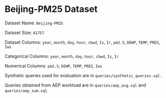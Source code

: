 # Beijing-PM25 Dataset

Dataset Name: `Beijing-PM25`

Dataset Size: `41757`

Dataset Columns: `year`, `month`, `day`, `hour`, `cbwd`, `Is`, `Ir`, `pm2.5`, `DEWP`, `TEMP`, `PRES`, `Iws`

Categorical Columns: `year`, `month`, `day`, `hour`, `cbwd`, `Is`, `Ir`

Numerical Columns: `pm2.5`, `DEWP`, `TEMP`, `PRES`, `Iws`

Synthetic queries used for evaluation are in `queries/synthetic_queries.sql`.

Queries obtained from AEP workload are in `queries/aep_avg.sql` and `queries/aep_sum.sql`.